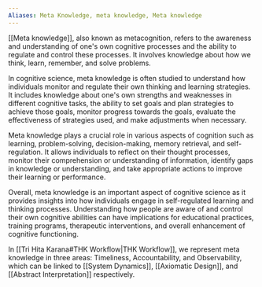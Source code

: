 ```yaml
---
Aliases: Meta Knowledge, meta knowledge, Meta knowledge
---
```

[[Meta knowledge]], also known as metacognition, refers to the awareness and understanding of one's own cognitive processes and the ability to regulate and control these processes. It involves knowledge about how we think, learn, remember, and solve problems.

In cognitive science, meta knowledge is often studied to understand how individuals monitor and regulate their own thinking and learning strategies. It includes knowledge about one's own strengths and weaknesses in different cognitive tasks, the ability to set goals and plan strategies to achieve those goals, monitor progress towards the goals, evaluate the effectiveness of strategies used, and make adjustments when necessary.

Meta knowledge plays a crucial role in various aspects of cognition such as learning, problem-solving, decision-making, memory retrieval, and self-regulation. It allows individuals to reflect on their thought processes, monitor their comprehension or understanding of information, identify gaps in knowledge or understanding, and take appropriate actions to improve their learning or performance.

Overall, meta knowledge is an important aspect of cognitive science as it provides insights into how individuals engage in self-regulated learning and thinking processes. Understanding how people are aware of and control their own cognitive abilities can have implications for educational practices, training programs, therapeutic interventions, and overall enhancement of cognitive functioning.

In [[Tri Hita Karana#THK Workflow|THK Workflow]], we represent meta knowledge in three areas: Timeliness, Accountability, and Observability, which can be linked to [[System Dynamics]], [[Axiomatic Design]], and [[Abstract Interpretation]] respectively.